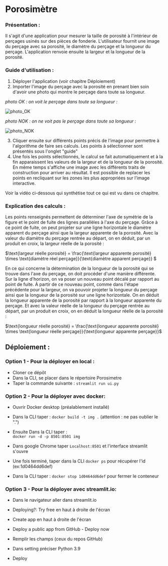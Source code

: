 # Porosimètre

### Présentation :
Il s'agit d'une application pour mesurer la taille de porosité à l'intérieur de perçages usinés sur des pièces de fonderie. L'utilisateur fournit une image du perçage avec sa porosité, le diamètre du perçage et la longueur du perçage. L'application renvoie ensuite la largeur et la longueur de la porosité.

### Guide d'utilisation :
1. Déployer l'application (voir chapitre Déploiement)
2. Importer l'image du perçage avec la porosité en prenant bien soin d'avoir une photo qui montre le perçage dans toute sa longueur.

_photo OK : on voit le perçage dans toute sa longueur :_

![photo_OK](/data/perçage_OK.png)

_photo NOK : on ne voit pas le perçage dans toute sa longueur :_

![photo_NOK](/data/perçage_NOK.png)

3. Cliquer ensuite sur différents points précis de l'image pour permettre à l'algorithme de faire ses calculs. Les points à sélectionner sont présentés sous l'onglet "guide"
4. Une fois les points sélectionnés, le calcul se fait automatiquement et à la fin apparaissent les valeurs de la largeur et de la longueur de la porosité. En même temps s'affiche une image avec les différents traits de construction pour arriver au résultat. Il est possible de replacer les points en recliquant sur les zones les plus appropriées sur l'image interactive.

Voir la vidéo ci-dessous qui synthétise tout ce qui est vu dans ce chapitre.

### Explication des calculs :
Les points renseignés permettent de déterminer l'axe de symétrie de la figure et le point de fuite des lignes parallèles à l'axe du perçage. Grâce à ce point de fuite, on peut projeter sur une ligne horizontale le diamètre apparent du perçage ainsi que la largeur apparente de la porosité. Avec la valeur du diamètre du perçage rentrée au départ, on en déduit, par un produit en croix, la largeur réelle de la porosité :

$\text{largeur réelle porosité} = \frac{\text{largeur apparente porosité} \times \text{diamètre réel perçage}}{\text{diamètre apparent perçage}} \$

En ce qui concerne la détermination de la longueur de la porosité qui se trouve dans l'axe du perçage, on doit procéder d'une manière différente. Sur la ligne d'horizon, on va poser un nouveau point décalé par rapport au point de fuite. À partir de ce nouveau point, comme dans l'étape précédente pour la largeur, on va pouvoir projeter la longueur du perçage ainsi que la longueur de la porosité sur une ligne horizontale. On en déduit la longueur apparente de la porosité par rapport à la longueur apparente du perçage. Et avec la valeur réelle de la longueur du perçage rentrée au départ, par un produit en croix, on en déduit la longueur réelle de la porosité :

$\text{longueur réelle porosité} = \frac{\text{longueur apparente porosité} \times \text{longueur réelle perçage}}{\text{longueur apparente perçage}}\$

## Déploiement :

### Option 1 - Pour la déployer en local :
- Cloner ce dépôt
- Dans la CLI, se placer dans le répertoire Porosimetre
- Taper la commande suivante :
  ```streamlit run ui.py```

### Option 2 - Pour la déployer avec docker:
- Ouvrir Docker desktop (préalablement installé)
- Dans la CLI taper :
  ```docker build -t img .```
(attention : ne pas oublier le ".")

- Ensuite Dans la CLI taper :  
```docker run -d -p 8501:8501 img```
- Dans google Chrome taper 
  ```Localhost:8501```
et l'interface streamlit s'ouvre

- Une fois terminé, taper dans la CLI 
  ```docker ps```
pour récupérer l'id (ex:1d0464dd6def)

- Dans la CLI taper : 
  ```docker stop 1d0464dd6def```
pour fermer le conteneur

### Option 3 - Pour la déployer avec streamlit.io:

- Dans le navigateur aller dans streamlit.io

- Deploying?: Try free en haut à droite de l'écran

- Create app en haut à droite de l'écran

- Deploy a public app from GitHub - Deploy now

- Remplir les champs (ceux du repos GitHub)

- Dans setting préciser Python 3.9

- Deploy